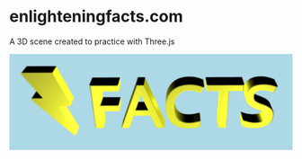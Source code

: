 # enlighteningfacts.com

A 3D scene created to practice with Three.js

![Screenshot of lightning bolt and the word Facts in 3D](images/screenshot.png)
